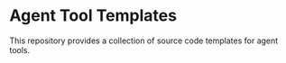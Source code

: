 # Agent Tool Templates

This repository provides a collection of source code templates for agent tools.